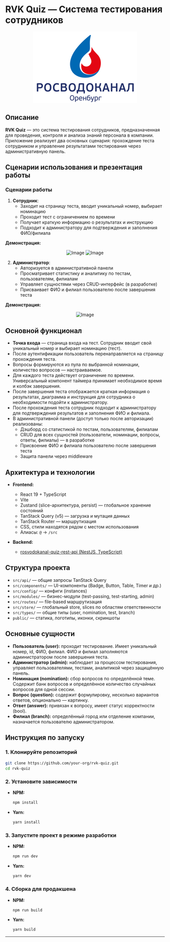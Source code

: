 # RVK Quiz — Система тестирования сотрудников

<div align='center'>
   
   ![Логотип](public/logo/rvk-logo.svg)
</div>

## Описание

**RVK Quiz** — это система тестирования сотрудников, предназначенная для проведения, контроля и анализа знаний персонала в компании. Приложение реализует два основных сценария: прохождение теста сотрудником и управление результатами тестирования через административную панель.

## Сценарии использования и презентация работы

### Сценарии работы

1. **Сотрудник**:
   - Заходит на страницу теста, вводит уникальный номер, выбирает номинацию
   - Проходит тест с ограничением по времени
   - Получает краткую информацию о результатах и инструкцию
   - Подходит к администратору для подтверждения и заполнения ФИО/филиала

**Демонстрация:**

<div align='center'>
   
   ![Image](https://github.com/user-attachments/assets/22ed9d87-0fa6-470f-b3b5-e47b2bdb14f1)
   ![Image](https://github.com/user-attachments/assets/0d6953ab-d284-401d-b342-bcc485f4300d)
</div>

2. **Администратор**:
   - Авторизуется в административной панели
   - Просматривает статистику и аналитику по тестам, пользователям, филиалам
   - Управляет сущностями через CRUD-интерфейс (в разработке)
   - Присваивает ФИО и филиал пользователю после завершения теста

**Демонстрация:**

<div align='center'>

![Image](https://github.com/user-attachments/assets/f9fbb390-078e-4320-9c1b-966eecefcf0b)

</div>

## Основной функционал

- **Точка входа** — страница входа на тест. Сотрудник вводит свой уникальный номер и выбирает номинацию (тест).
- После аутентификации пользователь перенаправляется на страницу прохождения теста.
- Вопросы формируются из пула по выбранной номинации, количество вопросов — настраиваемое.
- Для каждого теста действует ограничение по времени. Универсальный компонент таймера принимает необходимое время и колбэк завершения.
- После завершения теста отображается краткая информация о результатах, диаграмма и инструкция для сотрудника о необходимости подойти к администратору.
- После прохождения теста сотрудник подходит к администратору для подтверждения результатов и заполнения ФИО и филиала.
- В административной панели (доступ только после авторизации) реализованы:
  - Дэшборд со статистикой по тестам, пользователям, филиалам
  - CRUD для всех сущностей (пользователи, номинации, вопросы, ответы, филиалы) — в разработке
  - Присвоение ФИО и филиала пользователю после завершения теста
  - Защита панели через middleware

## Архитектура и технологии

- **Frontend:**
  - React 19 + TypeScript
  - Vite
  - Zustand (slice-архитектура, persist) — глобальное хранение состояний
  - TanStack Query (v5) — загрузка и мутация данных
  - TanStack Router — маршрутизация
  - CSS, стили находятся рядом с местом использования
  - Алиасы: `@` → `/src`

- **Backend:**
  - [rosvodokanal-quiz-rest-api (NestJS, TypeScript)](https://github.com/vitaly06/rosvodokanal-quiz-rest-api)

## Структура проекта

- `src/api/` — общие запросы TanStack Query
- `src/components/` — UI-компоненты (Badge, Button, Table, Timer и др.)
- `src/config/` — конфиги (instances)
- `src/modules/` — бизнес-модули (test-passing, test-starting, admin)
- `src/routes/` — file-based маршрутизация
- `src/store/` — глобальный store, slices по областям ответственности
- `src/types/` — общие типы (user, nomination, test, branch)
- `public/` — статика, логотипы, иконки, скриншоты

## Основные сущности

- **Пользователь (user):** проходит тестирование. Имеет уникальный номер, id, ФИО, филиал. ФИО и филиал заполняются администратором после завершения теста.
- **Администратор (admin):** наблюдает за процессом тестирования, управляет пользователями, тестами, аналитикой через защищённую панель.
- **Номинация (nomination):** сбор вопросов по определённой теме. Содержит банк вопросов и определённое количество случайных вопросов для одной сессии.
- **Вопрос (question):** содержит формулировку, несколько вариантов ответов, опционально — картинку.
- **Ответ (answer):** привязан к вопросу, имеет статус корректности (bool).
- **Филиал (branch):** определённый город или отделение компании, назначается пользователю администратором.

## Инструкция по запуску

### 1. Клонируйте репозиторий

```bash
git clone https://github.com/your-org/rvk-quiz.git
cd rvk-quiz
```

### 2. Установите зависимости

- **NPM:**
  ```bash
  npm install
  ```
- **Yarn:**

  ```bash
  yarn install
  ```

### 3. Запустите проект в режиме разработки

- **NPM:**
  ```bash
  npm run dev
  ```
- **Yarn:**

  ```bash
  yarn dev
  ```

### 4. Сборка для продакшена

- **NPM:**
  ```bash
  npm run build
  ```
- **Yarn:**
  ```bash
  yarn build
  ```

---
